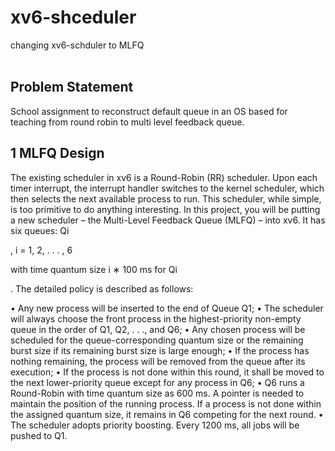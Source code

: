 # xv6-shceduler
changing xv6-schduler to MLFQ <br> <br>
## Problem Statement
School assignment to reconstruct default queue in an OS based for teaching from round robin to multi level feedback queue.<br>

## 1 MLFQ Design
The existing scheduler in xv6 is a Round-Robin (RR) scheduler. Upon each timer interrupt, the interrupt
handler switches to the kernel scheduler, which then selects the next available process to run. This
scheduler, while simple, is too primitive to do anything interesting. In this project, you will be putting a
new scheduler – the Multi-Level Feedback Queue (MLFQ) – into xv6. It has six queues: Qi

, i = 1, 2, . . . , 6

with time quantum size i ∗ 100 ms for Qi

. The detailed policy is described as follows:

• Any new process will be inserted to the end of Queue Q1;
• The scheduler will always choose the front process in the highest-priority non-empty queue in the
order of Q1, Q2, . . ., and Q6;
• Any chosen process will be scheduled for the queue-corresponding quantum size or the remaining
burst size if its remaining burst size is large enough;
• If the process has nothing remaining, the process will be removed from the queue after its execution;
• If the process is not done within this round, it shall be moved to the next lower-priority queue
except for any process in Q6;
• Q6 runs a Round-Robin with time quantum size as 600 ms. A pointer is needed to maintain the
position of the running process. If a process is not done within the assigned quantum size, it
remains in Q6 competing for the next round.
• The scheduler adopts priority boosting. Every 1200 ms, all jobs will be pushed to Q1.
